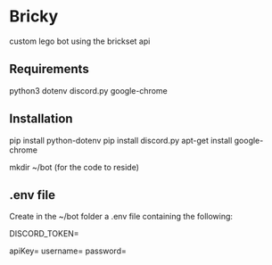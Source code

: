 # Bricky
custom lego bot using the brickset api

## Requirements
python3
dotenv
discord.py
google-chrome


## Installation
pip install python-dotenv
pip install discord.py
apt-get install google-chrome

mkdir ~/bot (for the code to reside)

## .env file
Create in the ~/bot folder a .env file containing the following:

DISCORD_TOKEN=<DISCORD TOKEN>

apiKey=<BRICKSET API KEY>
username=<BRICKSET USERNAME>
password=<BRICKSET PASSWORD>

